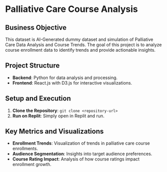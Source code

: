 # Palliative Care Course Analysis

## Business Objective
This dataset is AI-Generated dummy dataset and simulation of Palliative Care Data Analysis and Course Trends. The goal of this project is to analyze course enrollment data to identify trends and provide actionable insights.

## Project Structure
- **Backend**: Python for data analysis and processing.
- **Frontend**: React.js with D3.js for interactive visualizations.

## Setup and Execution
1. **Clone the Repository**: `git clone <repository-url>`
2. **Run on Replit**: Simply open in Replit and run.

## Key Metrics and Visualizations
- **Enrollment Trends**: Visualization of trends in palliative care course enrollments.
- **Audience Segmentation**: Insights into target audience preferences.
- **Course Rating Impact**: Analysis of how course ratings impact enrollment growth.
